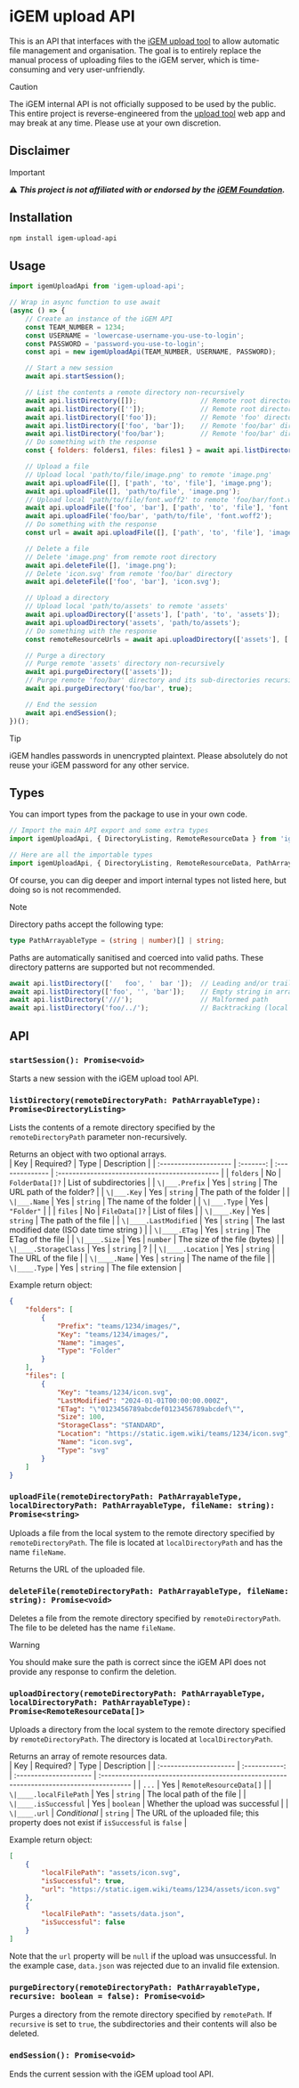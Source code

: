# iGEM upload API
This is an API that interfaces with the [iGEM upload tool](https://uploads.igem.org) to allow automatic file management and organisation. The goal is to entirely replace the manual process of uploading files to the iGEM server, which is time-consuming and very user-unfriendly.  

> [!CAUTION]  
> The iGEM internal API is not officially supposed to be used by the public. This entire project is reverse-engineered from the [upload tool](https://uploads.igem.org) web app and may break at any time. Please use at your own discretion.  

## Disclaimer
> [!IMPORTANT]  
> ⚠️ ***This project is not affiliated with or endorsed by the [iGEM Foundation](https://igem.org/).***

## Installation
```sh
npm install igem-upload-api
```

## Usage
```js
import igemUploadApi from 'igem-upload-api';

// Wrap in async function to use await
(async () => {
    // Create an instance of the iGEM API
    const TEAM_NUMBER = 1234;
    const USERNAME = 'lowercase-username-you-use-to-login';
    const PASSWORD = 'password-you-use-to-login';
    const api = new igemUploadApi(TEAM_NUMBER, USERNAME, PASSWORD);

    // Start a new session
    await api.startSession();

    // List the contents a remote directory non-recursively
    await api.listDirectory([]);                // Remote root directory
    await api.listDirectory(['']);              // Remote root directory
    await api.listDirectory(['foo']);           // Remote 'foo' directory
    await api.listDirectory(['foo', 'bar']);    // Remote 'foo/bar' directory
    await api.listDirectory('foo/bar');         // Remote 'foo/bar' directory
    // Do something with the response
    const { folders: folders1, files: files1 } = await api.listDirectory([]);

    // Upload a file
    // Upload local 'path/to/file/image.png' to remote 'image.png'
    await api.uploadFile([], ['path', 'to', 'file'], 'image.png');
    await api.uploadFile([], 'path/to/file', 'image.png');
    // Upload local 'path/to/file/font.woff2' to remote 'foo/bar/font.woff2'
    await api.uploadFile(['foo', 'bar'], ['path', 'to', 'file'], 'font.woff2');
    await api.uploadFile('foo/bar', 'path/to/file', 'font.woff2');
    // Do something with the response
    const url = await api.uploadFile([], ['path', 'to', 'file'], 'image.png');

    // Delete a file
    // Delete 'image.png' from remote root directory
    await api.deleteFile([], 'image.png');
    // Delete 'icon.svg' from remote 'foo/bar' directory
    await api.deleteFile(['foo', 'bar'], 'icon.svg');

    // Upload a directory
    // Upload local 'path/to/assets' to remote 'assets'
    await api.uploadDirectory(['assets'], ['path', 'to', 'assets']);
    await api.uploadDirectory('assets', 'path/to/assets');
    // Do something with the response
    const remoteResourceUrls = await api.uploadDirectory(['assets'], ['path', 'to', 'assets']);

    // Purge a directory
    // Purge remote 'assets' directory non-recursively
    await api.purgeDirectory(['assets']);
    // Purge remote 'foo/bar' directory and its sub-directories recursively
    await api.purgeDirectory('foo/bar', true);

    // End the session
    await api.endSession();
})();
```

> [!TIP]  
> iGEM handles passwords in unencrypted plaintext. Please absolutely do not reuse your iGEM password for any other service.  

## Types
You can import types from the package to use in your own code.  
```ts
// Import the main API export and some extra types
import igemUploadApi, { DirectoryListing, RemoteResourceData } from 'igem-upload-api';

// Here are all the importable types
import igemUploadApi, { DirectoryListing, RemoteResourceData, PathArrayableType, FileData, FolderData, FILE_TYPES } from 'igem-upload-api';
```

Of course, you can dig deeper and import internal types not listed here, but doing so is not recommended.  

> [!NOTE]  
> Directory paths accept the following type:  
> ```ts
> type PathArrayableType = (string | number)[] | string;
> ```
> 
> Paths are automatically sanitised and coerced into valid paths. These directory patterns are supported but not recommended.  
> ```js
> await api.listDirectory(['   foo', '  bar ']);  // Leading and/or trailing whitespace
> await api.listDirectory(['foo', '', 'bar']);    // Empty string in array
> await api.listDirectory('///');                 // Malformed path
> await api.listDirectory('foo/../');             // Backtracking (local paths only)
> ```

## API

### `startSession(): Promise<void>`
Starts a new session with the iGEM upload tool API.  

### `listDirectory(remoteDirectoryPath: PathArrayableType): Promise<DirectoryListing>`
Lists the contents of a remote directory specified by the `remoteDirectoryPath` parameter non-recursively.  

Returns an object with two optional arrays.  
| Key                   | Required? | Type            | Description                                    |
| :-------------------- | :-------: | :-------------- | :--------------------------------------------- |
| `folders`             |    No     | `FolderData[]?` | List of subdirectories                         |
| `\|___.Prefix`        |    Yes    | `string`        | The URL path of the folder?                    |
| `\|___.Key`           |    Yes    | `string`        | The path of the folder                         |
| `\|___.Name`          |    Yes    | `string`        | The name of the folder                         |
| `\|___.Type`          |    Yes    | `"Folder"`      |                                                |
| `files`               |    No     | `FileData[]?`   | List of files                                  |
| `\|____.Key`          |    Yes    | `string`        | The path of the file                           |
| `\|____.LastModified` |    Yes    | `string`        | The last modified date (ISO date time string ) |
| `\|____.ETag`         |    Yes    | `string`        | The ETag of the file                           |
| `\|____.Size`         |    Yes    | `number`        | The size of the file (bytes)                   |
| `\|____.StorageClass` |    Yes    | `string`        | ?                                              |
| `\|____.Location`     |    Yes    | `string`        | The URL of the file                            |
| `\|____.Name`         |    Yes    | `string`        | The name of the file                           |
| `\|____.Type`         |    Yes    | `string`        | The file extension                             |

Example return object:  
```json
{
    "folders": [
        {
            "Prefix": "teams/1234/images/",
            "Key": "teams/1234/images/",
            "Name": "images",
            "Type": "Folder"
        }
    ],
    "files": [
        {
            "Key": "teams/1234/icon.svg",
            "LastModified": "2024-01-01T00:00:00.000Z",
            "ETag": "\"0123456789abcdef0123456789abcdef\"",
            "Size": 100,
            "StorageClass": "STANDARD",
            "Location": "https://static.igem.wiki/teams/1234/icon.svg",
            "Name": "icon.svg",
            "Type": "svg"
        }
    ]
}
```

### `uploadFile(remoteDirectoryPath: PathArrayableType, localDirectoryPath: PathArrayableType, fileName: string): Promise<string>`
Uploads a file from the local system to the remote directory specified by `remoteDirectoryPath`. The file is located at `localDirectoryPath` and has the name `fileName`.  

Returns the URL of the uploaded file.  

### `deleteFile(remoteDirectoryPath: PathArrayableType, fileName: string): Promise<void>`
Deletes a file from the remote directory specified by `remoteDirectoryPath`. The file to be deleted has the name `fileName`.  

> [!WARNING]  
> You should make sure the path is correct since the iGEM API does not provide any response to confirm the deletion.  

### `uploadDirectory(remoteDirectoryPath: PathArrayableType, localDirectoryPath: PathArrayableType): Promise<RemoteResourceData[]>`
Uploads a directory from the local system to the remote directory specified by `remoteDirectoryPath`. The directory is located at `localDirectoryPath`.  

Returns an array of remote resources data.  
| Key                    |   Required?   | Type                   | Description                                                                             |
| :--------------------- | :-----------: | :--------------------- | :-------------------------------------------------------------------------------------- |
| `...`                  |      Yes      | `RemoteResourceData[]` |
| `\|____.localFilePath` |      Yes      | `string`               | The local path of the file                                                              |
| `\|____.isSuccessful`  |      Yes      | `boolean`              | Whether the upload was successful                                                       |
| `\|____.url`           | *Conditional* | `string`               | The URL of the uploaded file; this property does not exist if `isSuccessful` is `false` |

Example return object:  
```json
[
    {
        "localFilePath": "assets/icon.svg",
        "isSuccessful": true,
        "url": "https://static.igem.wiki/teams/1234/assets/icon.svg"
    },
    {
        "localFilePath": "assets/data.json",
        "isSuccessful": false
    }
]
```
Note that the `url` property will be `null` if the upload was unsuccessful. In the example case, `data.json` was rejected due to an invalid file extension.  

### `purgeDirectory(remoteDirectoryPath: PathArrayableType, recursive: boolean = false): Promise<void>`
Purges a directory from the remote directory specified by `remotePath`. If `recursive` is set to `true`, the subdirectories and their contents will also be deleted.  

### `endSession(): Promise<void>`
Ends the current session with the iGEM upload tool API.  
